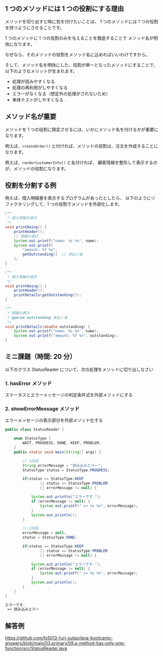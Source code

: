 ## 1 つのメソッドには 1 つの役割にする理由

メソッドを切り出すと時に気を付けたいことは、
1 つのメソッドには 1 つの役割を持つようにさせることです。

1 つのメソッドに 1 つの役割のみを与えることを徹底することで
メソッド名が明快になります。

なぜなら、そのメソッドの役割をメソッド名に込めればいいわけですから。

そして、メソッド名を明快にした、役割が単一となったメソッドにすることで、
以下のようなメリットが生まれます。

- 処理が読みやすくなる
- 処理の再利用がしやすくなる
- エラーがなくなる（想定外の処理がされないため）
- 単体テストがしやすくなる

## メソッド名が重要

メソッドを 1 つの役割に限定させるには、いかにメソッド名を付けるかが重要になります。

例えば、`createOrder()` と付ければ、メソッドの役割は、注文を作成することになります。

例えば、`renderCustomerInfo()` と名付ければ、
顧客情報を整形して表示するのが、メソッドの役割になります。

## 役割を分割する例

例えば、借入明細書を表示するプログラムがあったとしたら、
以下のようにリファクタリングして、1 つの役割でメソッドを外部化します。

```java title=リファクタリング前
/**
 * 借入明細の表示
 */
void printOwing() {
    printHeader();
    // 明細の表示
    System.out.printf("name: %s %n", name);
    System.out.printf(
        "amount: %f %n",
        getOutstanding()  // 未払い金
    );
}
```

```java title=リファクタリング後
/**
 * 借入明細の表示
 */
void printOwing() {
    printHeader();
    printDetails(getOutstanding());
}

/**
 * 明細の表示
 * @param outstanding 未払い金
 */
void printDetails(double outstanding) {
    System.out.printf("name: %s %n", name);
    System.out.printf("amount: %f %n", outstanding);
}
```

## ミニ課題（時間: 20 分）

以下のクラス StatusReader について、次の処理をメソッドに切り出しなさい

### 1. hasError メソッド

ステータスとエラーメッセージの判定条件式を外部メソッドにする

### 2. showErrorMessage メソッド

エラーメッセージの表示部分を外部メソッド化する

```java
public class StatusReader {

    enum StatusType {
        WAIT, PROGRESS, DONE, KEEP, PROBLEM,
    }
    public static void main(String[] args) {

        // 1回目
        String errorMessage = "読み込みエラー";
        StatusType status = StatusType.PROGRESS;

        if(status == StatusType.KEEP
                || status == StatusType.PROBLEM
                || errorMessage != null) {

            System.out.println("エラーです.");
            if (errorMessage != null) {
                System.out.printf(" => %s %n", errorMessage);
            }
            System.out.println();
        }

        // 2回目
        errorMessage = null;
        status = StatusType.DONE;

        if(status == StatusType.KEEP
                || status == StatusType.PROBLEM
                || errorMessage != null) {

            System.out.println("エラーです.");
            if (errorMessage != null) {
                System.out.printf(" => %s %n", errorMessage);
            }
            System.out.println();
        }
    }
}
```

```txt title=StatusReaderクラスの実行結果
エラーです.
 => 読み込みエラー

```

## 解答例

https://github.com/fs5013-furi-sutao/java-bootcamp-answers/blob/main/03.primary/09.a-method-has-only-one-function/src/StatusReader.java
